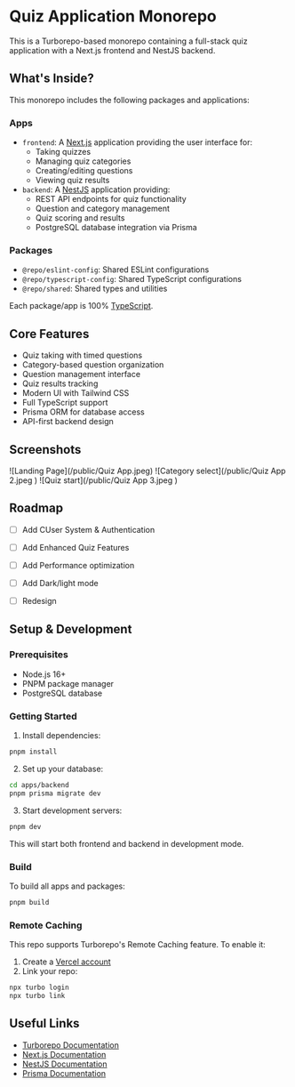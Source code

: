 # Quiz Application Monorepo

This is a Turborepo-based monorepo containing a full-stack quiz application with a Next.js frontend and NestJS backend.

## What's Inside?

This monorepo includes the following packages and applications:

### Apps
- `frontend`: A [Next.js](https://nextjs.org/) application providing the user interface for:
  - Taking quizzes
  - Managing quiz categories 
  - Creating/editing questions
  - Viewing quiz results
- `backend`: A [NestJS](https://nestjs.com/) application providing:
  - REST API endpoints for quiz functionality
  - Question and category management
  - Quiz scoring and results
  - PostgreSQL database integration via Prisma

### Packages
- `@repo/eslint-config`: Shared ESLint configurations
- `@repo/typescript-config`: Shared TypeScript configurations 
- `@repo/shared`: Shared types and utilities

Each package/app is 100% [TypeScript](https://www.typescriptlang.org/).

## Core Features

- Quiz taking with timed questions
- Category-based question organization
- Question management interface
- Quiz results tracking
- Modern UI with Tailwind CSS
- Full TypeScript support
- Prisma ORM for database access
- API-first backend design

## Screenshots

![Landing Page](/public/Quiz App.jpeg)
![Category select](/public/Quiz App 2.jpeg )
![Quiz start](/public/Quiz App 3.jpeg )

## Roadmap

- [ ] Add CUser System & Authentication
- [ ] Add Enhanced Quiz Features
- [ ] Add Performance optimization
- [ ] Add Dark/light mode
- [ ] Redesign



## Setup & Development

### Prerequisites
- Node.js 16+
- PNPM package manager
- PostgreSQL database

### Getting Started

1. Install dependencies:
```sh
pnpm install
```

2. Set up your database:
```sh
cd apps/backend
pnpm prisma migrate dev
```

3. Start development servers:
```sh
pnpm dev
```

This will start both frontend and backend in development mode.

### Build

To build all apps and packages:

```sh
pnpm build
```

### Remote Caching

This repo supports Turborepo's Remote Caching feature. To enable it:

1. Create a [Vercel account](https://vercel.com/signup)
2. Link your repo:
```sh
npx turbo login
npx turbo link
```

## Useful Links

- [Turborepo Documentation](https://turbo.build/repo/docs)
- [Next.js Documentation](https://nextjs.org/docs)
- [NestJS Documentation](https://docs.nestjs.com/)
- [Prisma Documentation](https://www.prisma.io/docs/)
